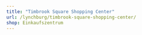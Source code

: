 ```yaml
---
title: "Timbrook Square Shopping Center"
url: /lynchburg/timbrook-square-shopping-center/
shop: Einkaufszentrum
---
```

